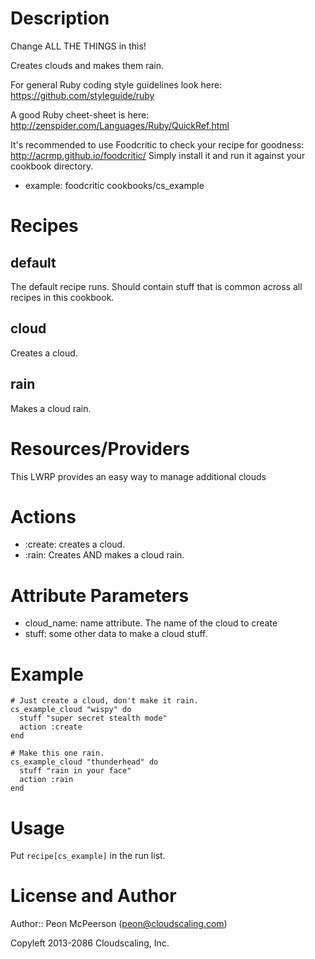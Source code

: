Description
===========

Change ALL THE THINGS in this!

Creates clouds and makes them rain.

For general Ruby coding style guidelines look here: https://github.com/styleguide/ruby

A good Ruby cheet-sheet is here: http://zenspider.com/Languages/Ruby/QuickRef.html

It's recommended to use Foodcritic to check your recipe for goodness: http://acrmp.github.io/foodcritic/
Simply install it and run it against your cookbook directory.

* example: foodcritic cookbooks/cs_example

Recipes
=======

default
-------
The default recipe runs. Should contain stuff that is common across all recipes in this cookbook.

cloud
-----
Creates a cloud.

rain
----
Makes a cloud rain.

Resources/Providers
===================

This LWRP provides an easy way to manage additional clouds

# Actions

- :create: creates a cloud.
- :rain: Creates AND makes a cloud rain.

# Attribute Parameters

- cloud_name: name attribute. The name of the cloud to create
- stuff: some other data to make a cloud stuff.

# Example

    # Just create a cloud, don't make it rain.
    cs_example_cloud "wispy" do
      stuff "super secret stealth mode"
      action :create
    end

    # Make this one rain.
    cs_example_cloud "thunderhead" do
      stuff "rain in your face"
      action :rain
    end

Usage
=====

Put `recipe[cs_example]` in the run list.

License and Author
==================

Author:: Peon McPeerson (<peon@cloudscaling.com>)

Copyleft 2013-2086 Cloudscaling, Inc.
